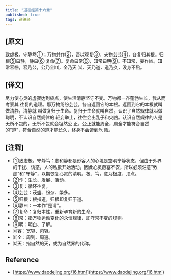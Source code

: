 ```yaml
---
title: "道德经第十六章"
published: true
tags: 道德经
---
```


## [原文]

致虚极，守静笃①；万物并作②，吾以观复③。夫物芸芸④，各复归其根。归根⑤曰静，静曰⑥
复命⑦。复命曰常⑧，知常曰明⑨。不知常，妄作凶。知常容⑩，容乃公，公乃全⑾，全乃天
⑿，天乃道，道乃久，没身不殆。

## [译文]

尽力使心灵的虚寂达到极点，使生活清静坚守不变。万物都一齐蓬勃生长，我从而考察其
往复的道理。那万物纷纷芸芸，各自返回它的本根。返回到它的本根就叫做清静，清静就
叫做复归于生命。复归于生命就叫自然，认识了自然规律就叫做聪明，不认识自然规律的
轻妄举止，往往会出乱子和灾凶。认识自然规律的人是无所不包的，无所不包就会坦然公
正，公正就能周全，周全才能符合自然的“道”，符合自然的道才能长久，终身不会遭到危
险。

## [注释]

- ①致虚极，守静笃：虚和静都是形容人的心境是空明宁静状态，但由于外界的干扰、诱惑，人的私欲开始活动。因此心灵蔽塞不安，所以必须注意"致虚"和"守静"，以期恢复心灵的清明。极、笃，意为极度、顶点。
- ②作：生长、发展、活动。
- ③复：循环往复。
- ④芸芸：茂盛、纷杂、繁多。
- ⑤归根：根指道，归根即复归于道。
- ⑥静曰：一本作"是谓"。
- ⑦复命：复归本性，重新孕育新的生命。
- ⑧常：指万物运动变化的永恒规律，即守常不变的规则。
- ⑨明：明白、了解。
- ⑩容：宽容、包容。
- ⑾全：周到、周遍。
- ⑿天：指自然的天，或为自然界的代称。

## Reference

- [https://www.daodejing.org/16.html](https://www.daodejing.org/16.html)